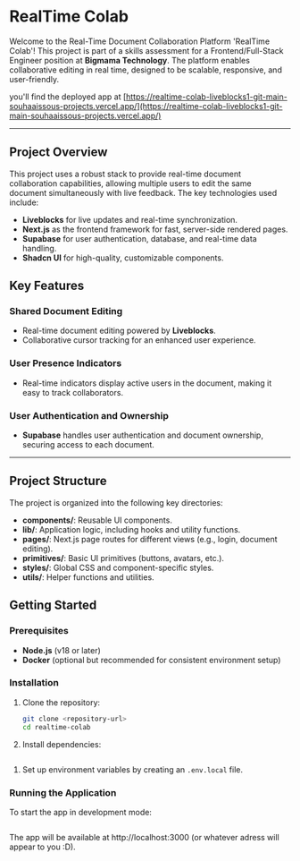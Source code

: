 # RealTime Colab 

Welcome to the Real-Time Document Collaboration Platform 'RealTime Colab'! This project is part of a skills assessment for a Frontend/Full-Stack Engineer position at **Bigmama Technology**. The platform enables collaborative editing in real time, designed to be scalable, responsive, and user-friendly.

you'll find the deployed app at [https://realtime-colab-liveblocks1-git-main-souhaaissous-projects.vercel.app/](https://realtime-colab-liveblocks1-git-main-souhaaissous-projects.vercel.app/)

---

## Project Overview

This project uses a robust stack to provide real-time document collaboration capabilities, allowing multiple users to edit the same document simultaneously with live feedback. The key technologies used include:

- **Liveblocks** for live updates and real-time synchronization.
- **Next.js** as the frontend framework for fast, server-side rendered pages.
- **Supabase** for user authentication, database, and real-time data handling.
- **Shadcn UI** for high-quality, customizable components.

## Key Features

### Shared Document Editing
- Real-time document editing powered by **Liveblocks**.
- Collaborative cursor tracking for an enhanced user experience.

### User Presence Indicators
- Real-time indicators display active users in the document, making it easy to track collaborators.

### User Authentication and Ownership
- **Supabase** handles user authentication and document ownership, securing access to each document.


---

## Project Structure

The project is organized into the following key directories:
- **components/**: Reusable UI components.
- **lib/**: Application logic, including hooks and utility functions.
- **pages/**: Next.js page routes for different views (e.g., login, document editing).
- **primitives/**: Basic UI primitives (buttons, avatars, etc.).
- **styles/**: Global CSS and component-specific styles.
- **utils/**: Helper functions and utilities.
  

## Getting Started

### Prerequisites
- **Node.js** (v18 or later)
- **Docker** (optional but recommended for consistent environment setup)

### Installation

1. Clone the repository:
   ```bash
   git clone <repository-url>
   cd realtime-colab
   ```
1. Install dependencies:
  ```npm install
  ```
1. Set up environment variables by creating an `.env.local` file.

### Running the Application
To start the app in development mode:
```npm run dev
```
The app will be available at http://localhost:3000 (or whatever adress will appear to you :D).



